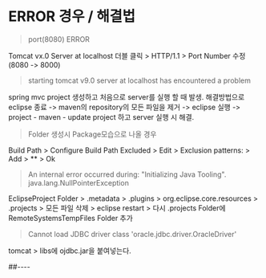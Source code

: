 # ERROR 경우 / 해결법

> port(8080) ERROR

Tomcat vx.0 Server at localhost 더블 클릭 > HTTP/1.1 > Port Number 수정(8080 -> 8000)

> starting tomcat v9.0 server at localhost has encountered a problem

spring mvc project 생성하고 처음으로 server를 실행 할 때 발생. 해결방법으로 eclipse 종료 -> maven의 repository의 모든 파일을 제거 -> eclipse 실행 -> project - maven - update project 하고 server 실행 시 해결.

> Folder 생성시 Package모습으로 나올 경우

Build Path > Configure Build Path
Excluded > Edit > Exclusion patterns: > Add > ** > Ok

> An internal error occurred during: "Initializing Java Tooling". java.lang.NullPointerException

EclipseProject Folder > .metadata > .plugins > org.eclipse.core.resources > .projects > 모든 파일 삭제 > eclipse restart > 다시 .projects Folder에 RemoteSystemsTempFiles Folder 추가

> Cannot load JDBC driver class 'oracle.jdbc.driver.OracleDriver'

tomcat > libs에 ojdbc.jar을 붙여넣는다.

##----